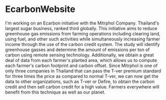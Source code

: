 # EcarbonWebsite
I'm working on an Ecarbon initiative with the Mitrphol Company. Thailand's largest sugar business, ranked third globally. This initiative aims to reduce greenhouse gas emissions from farming operations including clearing land, using fuel, and other such activities while simultaneously increasing farmer income through the use of the carbon credit system. The study will identify greenhouse gasses and determine the amount of emissions per ton of carbon using remote sensing technology. Additionally, we obtain a great deal of data from each farmer's planted area, which allows us to compute each farmer's carbon footprint and carbon offset. Since Mitrphol is one of only three companies in Thailand that can pass the T-ver premium standard for three times the price as compared to normal T-ver, we can now get the data to other organizations, such as T-ver or Defire, to obtain the carbon credit and then sell carbon credit for a high value. Farmers everywhere will benefit from this technique as well as our planet.
